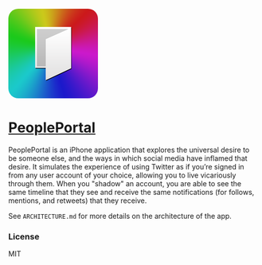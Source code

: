 <img src="images/appicon.png" style="border-radius:20px;"></img>

# [PeoplePortal](http://peopleportal.co)

PeoplePortal is an iPhone application that explores the universal desire to be
someone else, and the ways in which social media have inflamed that
desire. It simulates the experience of using Twitter as if
you’re signed in from any user account of your choice, allowing you to
live vicariously through them. When you "shadow" an account, you
are able to see the same timeline that they see and receive the
same notifications (for follows, mentions, and retweets) that they
receive.



See `ARCHITECTURE.md` for more details on the architecture of the app.

### License

MIT
